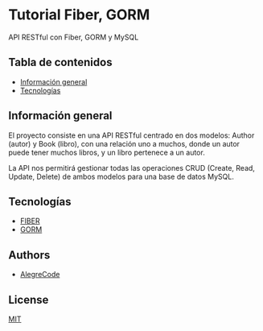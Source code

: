 # Tutorial Fiber, GORM
API RESTful con Fiber, GORM y MySQL

## Tabla de contenidos

* [Información general](#información-general)
* [Tecnologías](#tecnologías)


## Información general

El proyecto consiste en una API RESTful centrado en dos modelos: Author (autor) y Book (libro), con una relación uno a muchos, donde un autor
puede tener muchos libros, y un libro pertenece a un autor.

La API nos permitirá gestionar todas las operaciones CRUD (Create, Read, Update, Delete) de ambos modelos para una base de datos MySQL.

## Tecnologías

* [FIBER](https://gofiber.io/)
* [GORM](https://gorm.io/)

## Authors

- [AlegreCode](https://github.com/AlegreCode)


## License

[MIT](https://choosealicense.com/licenses/mit/)



